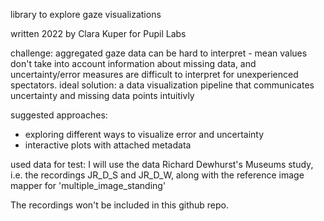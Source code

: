 library to explore gaze visualizations 

written 2022 by Clara Kuper for Pupil Labs

challenge: aggregated gaze data can be hard to interpret - mean values don't take into account information about missing data, and uncertainty/error measures are difficult to interpret for unexperienced spectators.
ideal solution: a data visualization pipeline that communicates uncertainty and missing data points intuitivly

suggested approaches:
- exploring different ways to visualize error and uncertainty 
- interactive plots with attached metadata

used data for test:
I will use the data Richard Dewhurst's Museums study, i.e. the recordings JR_D_S and JR_D_W, 
along with the reference image mapper for 'multiple_image_standing'

The recordings won't be included in this github repo.
